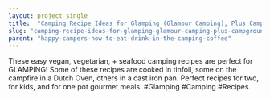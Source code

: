 ```yaml
---
layout: project_single
title:  "Camping Recipe Ideas for Glamping (Glamour Camping), Plus Campground Cooking Tips + Ideas"
slug: "camping-recipe-ideas-for-glamping-glamour-camping-plus-campground-cooking-tips-ideas"
parent: "happy-campers-how-to-eat-drink-in-the-camping-coffee"
---
```

These easy vegan, vegetarian, + seafood camping recipes are perfect for GLAMPING!  Some of these recipes are cooked in tinfoil, some on the campfire in a Dutch Oven, others in a cast iron pan.  Perfect recipes for two, for kids, and for one pot gourmet meals.  #Glamping #Camping #Recipes